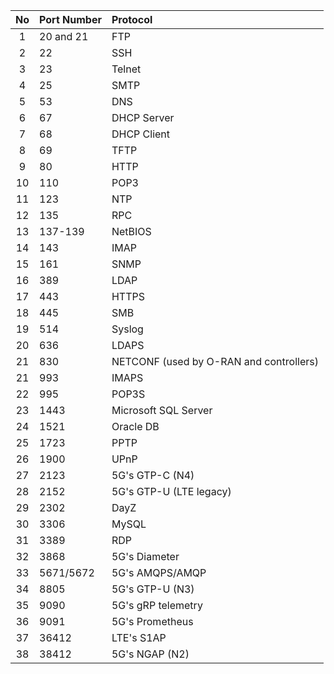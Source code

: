 | No | Port Number | Protocol |
|:----:|:----|:----|
| 1  | 20 and 21 | FTP |
| 2  | 22 | SSH |
| 3  | 23 | Telnet |
| 4  | 25 | SMTP |
| 5  | 53 | DNS |
| 6  | 67 | DHCP Server |
| 7  | 68 | DHCP Client |
| 8  | 69 | TFTP |
| 9  | 80 | HTTP |
| 10 | 110 | POP3 |
| 11 | 123 | NTP |
| 12 | 135 | RPC|
| 13 | 137-139| NetBIOS |
| 14 | 143 | IMAP |
| 15 | 161 | SNMP |
| 16 | 389 | LDAP |
| 17 | 443 | HTTPS |
| 18 | 445 | SMB |
| 19 | 514 | Syslog |
| 20 | 636 | LDAPS |
| 21 | 830 | NETCONF (used by O-RAN and controllers) |
| 21 | 993 | IMAPS |
| 22 | 995 | POP3S |
| 23 | 1443 | Microsoft SQL Server |
| 24 | 1521 | Oracle DB |
| 25 | 1723 | PPTP |
| 26 | 1900 | UPnP |
| 27 | 2123 | 5G's GTP-C (N4) |
| 28 | 2152 | 5G's GTP-U (LTE legacy) |
| 29| 2302 | DayZ |
| 30 | 3306 | MySQL |
| 31 | 3389 | RDP |
| 32 | 3868 | 5G's Diameter |
| 33 | 5671/5672 | 5G's AMQPS/AMQP |
| 34 | 8805 | 5G's GTP-U (N3) |
| 35 | 9090 | 5G's gRP telemetry |
| 36 | 9091 | 5G's Prometheus |
| 37 | 36412 | LTE's S1AP |
| 38 | 38412 | 5G's NGAP (N2) |
